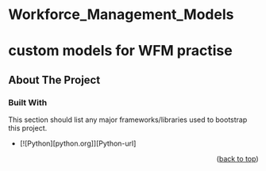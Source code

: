 # Workforce_Management_Models
# custom models for WFM practise

<!-- ABOUT THE PROJECT -->
## About The Project

### Built With

This section should list any major frameworks/libraries used to bootstrap this project. 

* [![Python][python.org]][Python-url]


<!-- * [![Next][Next.js]][Next-url]
* [![React][React.js]][React-url]
* [![Vue][Vue.js]][Vue-url]
* [![Angular][Angular.io]][Angular-url]
* [![Svelte][Svelte.dev]][Svelte-url]
* [![Laravel][Laravel.com]][Laravel-url]
* [![Bootstrap][Bootstrap.com]][Bootstrap-url]
* [![JQuery][JQuery.com]][JQuery-url]
* [![Python][Python.com]][JQuery-url] -->

<p align="right">(<a href="#readme-top">back to top</a>)</p>